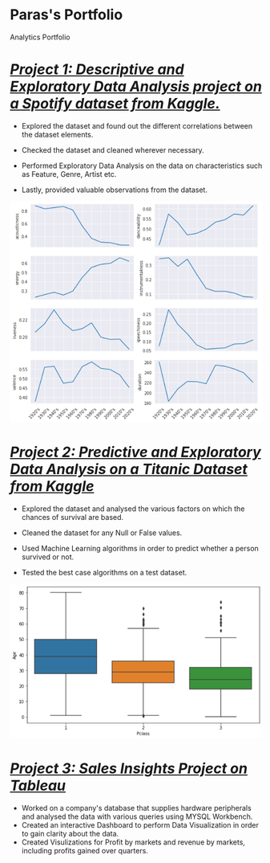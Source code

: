 # Paras's Portfolio
Analytics Portfolio


# ***[Project 1: Descriptive and Exploratory Data Analysis project on a Spotify dataset from Kaggle.](https://jovian.ai/parasbisht126/spotify-data-analysis-kaggle-1)***
*   Explored the dataset and found out the different correlations between the dataset elements.

*   Checked the dataset and cleaned wherever necessary.
*   Performed Exploratory Data Analysis on the data on characteristics such as Feature, Genre, Artist etc.


*   Lastly, provided  valuable observations from the dataset.

![](https://github.com/Paras2608/Portfolio/blob/main/images/Spotify%20Dataset.png)

# ***[Project 2: Predictive and Exploratory Data Analysis on a Titanic Dataset from Kaggle](https://jovian.ai/parasbisht126/titanic-data-analysis)***

*   Explored the dataset and analysed the various factors on which the chances of survival are based.

*   Cleaned the dataset for any Null or False values.

*   Used Machine Learning algorithms in order to predict whether a person survived or not.


*   Tested the best case algorithms on a test dataset.

![](https://github.com/Paras2608/Portfolio/blob/main/images/Titanic%20Dataset.png)

# ***[Project 3: Sales Insights Project on Tableau](https://public.tableau.com/app/profile/paras.bisht1677/viz/Project1_16236920700230/Dashboard12)***
* Worked on a company's database that supplies hardware peripherals and analysed the data with various queries using MYSQL Workbench.
* Created an interactive Dashboard to perform Data Visualization in order to gain clarity about the data.
* Created Visulizations for Profit by markets and revenue by markets, including profits gained over quarters.

